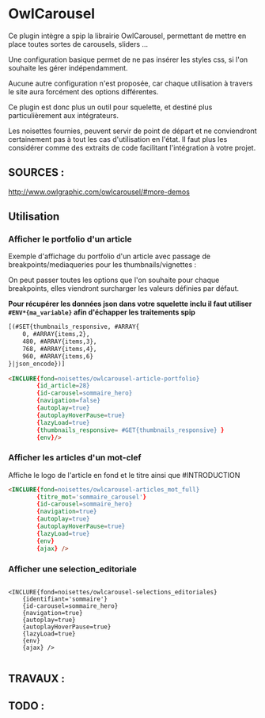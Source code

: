 # OwlCarousel

Ce plugin intègre a spip la librairie OwlCarousel, permettant de mettre en place toutes sortes de carousels, sliders …

Une configuration basique permet de ne pas insérer les styles css,
si l'on souhaite les gérer indépendamment.

Aucune autre configuration n'est proposée, car chaque utilisation
à travers le site aura forcément des options différentes.

Ce plugin est donc plus un outil pour squelette,
et destiné plus particulièrement aux intégrateurs.

Les noisettes fournies, peuvent servir de point de départ
et ne conviendront certainement pas à tout les cas d'utilisation en l'état.
Il faut plus les considérer comme des extraits de code facilitant l'intégration à votre projet.


## SOURCES :

http://www.owlgraphic.com/owlcarousel/#more-demos

## Utilisation


### Afficher le portfolio d'un article

Exemple d'affichage du portfolio d'un article avec passage de breakpoints/mediaqueries
pour les thumbnails/vignettes :

On peut passer toutes les options que l'on souhaite pour chaque breakpoints,
elles viendront surcharger les valeurs définies par défaut.

**Pour récupérer les données json dans votre squelette inclu il faut utiliser `#ENV*{ma_variable}` afin d'échapper les traitements spip**

```html
[(#SET{thumbnails_responsive, #ARRAY{
	0, #ARRAY{items,2},
	480, #ARRAY{items,3},
	768, #ARRAY{items,4},
	960, #ARRAY{items,6}
}|json_encode})]
			
<INCLURE{fond=noisettes/owlcarousel-article-portfolio}
		{id_article=28}
		{id-carousel=sommaire_hero}
		{navigation=false}
		{autoplay=true}
		{autoplayHoverPause=true}
		{lazyLoad=true}
		{thumbnails_responsive= #GET{thumbnails_responsive} }
		{env}/>
```

### Afficher les articles d'un mot-clef

Affiche le logo de l'article en fond et le titre ainsi que #INTRODUCTION

```html
<INCLURE{fond=noisettes/owlcarousel-articles_mot_full}
		{titre_mot='sommaire_carousel'}
		{id-carousel=sommaire_hero}
		{navigation=true}
		{autoplay=true}
		{autoplayHoverPause=true}
		{lazyLoad=true}
		{env}
		{ajax} />
```

### Afficher une selection_editoriale

```

<INCLURE{fond=noisettes/owlcarousel-selections_editoriales}
	{identifiant='sommaire'}
	{id-carousel=sommaire_hero}
	{navigation=true}
	{autoplay=true}
	{autoplayHoverPause=true}
	{lazyLoad=true}
	{env}
	{ajax} />
	
```

## TRAVAUX :


## TODO :






